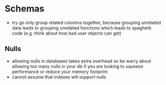 # Schemas

- try go only group related columns together, because grouping unrelated data leads to grouping unrelated functions which leads to spaghetti code (e.g. think about how bad user objects can get)

## Nulls
- allowing nulls in databases takes extra overhead so be warry about allowing too many nulls in your db if you are looking to squeeze performance or reduce your memory footprint
- cannot assume that indexes will support nulls